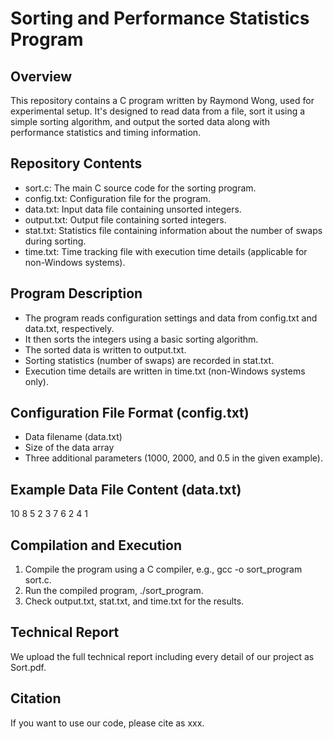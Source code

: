 # Sorting and Performance Statistics Program
## Overview
This repository contains a C program written by Raymond Wong, used for experimental setup. It's designed to read data from a file, sort it using a simple sorting algorithm, and output the sorted data along with performance statistics and timing information.

## Repository Contents
- sort.c: The main C source code for the sorting program.
- config.txt: Configuration file for the program.
- data.txt: Input data file containing unsorted integers.
- output.txt: Output file containing sorted integers.
- stat.txt: Statistics file containing information about the number of swaps during sorting.
- time.txt: Time tracking file with execution time details (applicable for non-Windows systems).
## Program Description
- The program reads configuration settings and data from config.txt and data.txt, respectively.
- It then sorts the integers using a basic sorting algorithm.
- The sorted data is written to output.txt.
- Sorting statistics (number of swaps) are recorded in stat.txt.
- Execution time details are written in time.txt (non-Windows systems only).
## Configuration File Format (config.txt)
- Data filename (data.txt)
- Size of the data array
- Three additional parameters (1000, 2000, and 0.5 in the given example).
## Example Data File Content (data.txt)
10 8 5 2 3 7 6 2 4 1
## Compilation and Execution
1. Compile the program using a C compiler, e.g., gcc -o sort_program sort.c.
2. Run the compiled program, ./sort_program.
3. Check output.txt, stat.txt, and time.txt for the results.

## Technical Report
We upload the full technical report including every detail of our project as Sort.pdf.

## Citation
If you want to use our code, please cite as xxx.
